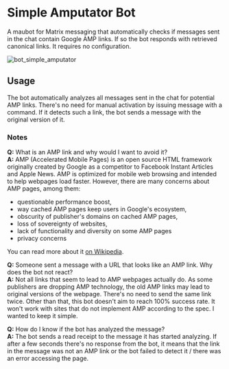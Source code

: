 # Simple Amputator Bot

A maubot for Matrix messaging that automatically checks if messages sent in the chat contain Google AMP links. If so the bot responds with retrieved canonical links. It requires no configuration.

![bot_simple_amputator](https://github.com/user-attachments/assets/fa26167d-213d-47a9-8a6a-aea8af2d26c6)

## Usage
The bot automatically analyzes all messages sent in the chat for potential AMP links. There's no need for manual activation by issuing message with a command. If it detects such a link, the bot sends a message with the original version of it.

### Notes
**Q:** What is an AMP link and why would I want to avoid it?  
**A:** AMP (Accelerated Mobile Pages) is an open source HTML framework originally created by Google as a competitor to Facebook Instant Articles and Apple News. AMP is optimized for mobile web browsing and intended to help webpages load faster. However, there are many concerns about AMP pages, among them:  
- questionable performance boost, 
- way cached AMP pages keep users in Google's ecosystem, 
- obscurity of publisher's domains on cached AMP pages, 
- loss of sovereignty of websites, 
- lack of functionality and diversity on some AMP pages
- privacy concerns

You can read more about it [on Wikipedia](https://en.wikipedia.org/wiki/Accelerated_Mobile_Pages#Reception).

**Q:** Someone sent a message with a URL that looks like an AMP link. Why does the bot not react?  
**A:** Not all links that seem to lead to AMP webpages actually do. As some publishers are dropping AMP technology, the old AMP links may lead to original versions of the webpage. There's no need to send the same link twice. Other than that, this bot doesn't aim to reach 100% success rate. It won't work with sites that do not implement AMP according to the spec. I wanted to keep it simple.

**Q:** How do I know if the bot has analyzed the message?  
**A:** The bot sends a read receipt to the message it has started analyzing. If after a few seconds there's no response from the bot, it means that the link in the message was not an AMP link or the bot failed to detect it / there was an error accessing the page.
